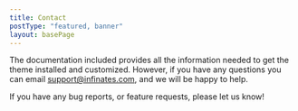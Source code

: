 ```yaml
---
title: Contact
postType: "featured, banner"
layout: basePage
---
```


The documentation included provides all the information needed to get the theme installed and customized. However, if you have any questions you can email support@infinates.com, and we will be happy to help.

If you have any bug reports, or feature requests, please let us know!
